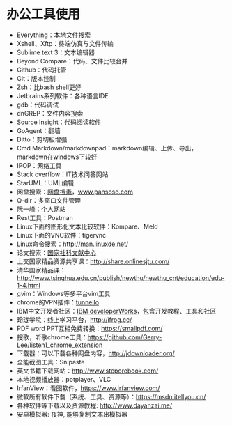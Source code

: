 # 办公工具使用
- Everything：本地文件搜索
- Xshell、Xftp：终端仿真与文件传输
- Sublime text 3：文本编辑器
- Beyond Compare：代码、文件比较合并
- Github：代码托管
- Git：版本控制
- Zsh：比bash shell更好
- Jetbrains系列软件：各种语言IDE
- gdb：代码调试
- dnGREP：文件内容搜索
- Source Insight：代码阅读软件
- GoAgent：翻墙
- Ditto：剪切板增强
- Cmd Markdown/markdownpad：markdown编辑、上传、导出，markdown在windows下较好
- IPOP：网络工具
- Stack overflow：IT技术问答网站
- StarUML：UML编辑
- 网盘搜索：[网盘搜素](http://www.wangpansou.cn/ "点击进入")，www.pansoso.com
- Q-dir：多窗口文件管理
- 阮一峰：[个人网站](http://www.ruanyifeng.com/home.html)
- Rest工具：Postman
- Linux下面的图形化文本比较软件：Kompare、Meld
- Linux下面的VNC软件：tigervnc
- Linux命令搜索：http://man.linuxde.net/
- 论文搜索：[国家社科文献中心](http://ncpssd.org/index.aspx)
- 上交国家精品资源共享课：http://share.onlinesjtu.com/
- 清华国家精品课：http://www.tsinghua.edu.cn/publish/newthu/newthu_cnt/education/edu-1-4.html
- gvim：Windows等多平台vim工具
- chrome的VPN插件：[tunnello](https://tunnello.com)
- IBM中文开发者社区：[IBM developerWorks](https://www.ibm.com/developerworks/cn/)，包含开发教程、工具和社区
- 玲珑学院：线上学习平台，http://ifrog.cc/
- PDF word PPT互相免费转换：https://smallpdf.com/
- 搜歌，听歌chrome工具：https://github.com/Gerry-Lee/listen1_chrome_extension
- 下载器：可以下载各种网盘内容，http://jdownloader.org/
- 全能截图工具：Snipaste
- 英文书籍下载网站：http://www.steporebook.com/
- 本地视频播放器：potplayer、VLC
- IrfanView：看图软件，https://www.irfanview.com/
- 微软所有软件下载（系统、工具、资源等）：https://msdn.itellyou.cn/
- 各种软件等下载以及资源教程: http://www.dayanzai.me/
- 安卓模拟器: 夜神, 能够复制文本出模拟器